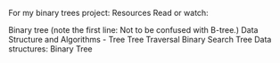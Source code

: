 For my binary trees project:
Resources
Read or watch:

Binary tree (note the first line: Not to be confused with B-tree.)
Data Structure and Algorithms - Tree
Tree Traversal
Binary Search Tree
Data structures: Binary Tree
